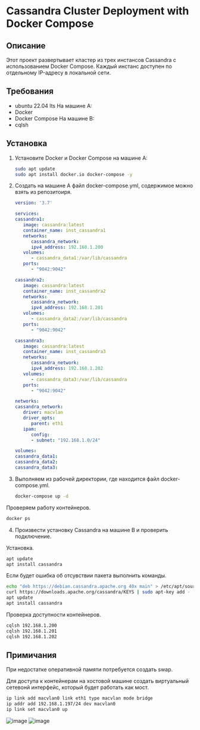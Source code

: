# Cassandra Cluster Deployment with Docker Compose

## Описание

Этот проект развертывает кластер из трех инстансов Cassandra с использованием Docker Compose. Каждый инстанс доступен по отдельному IP-адресу в локальной сети.

## Требования
- ubuntu 22.04 lts 
На машине А:
- Docker
- Docker Compose
На машине B:
- cqlsh

## Установка

1. Установите Docker и Docker Compose на машине А:

   ```bash
   sudo apt update
   sudo apt install docker.io docker-compose -y
   ```
2. Создать на машине А файл docker-compose.yml, содержимое можно взять из репозитоиря.

   ```yml
   version: '3.7'

   services:
   cassandra1:
      image: cassandra:latest
      container_name: inst_cassandra1
      networks:
         cassandra_network:
         ipv4_address: 192.168.1.200
      volumes:
         - cassandra_data1:/var/lib/cassandra
      ports:
         - "9042:9042"

   cassandra2:
      image: cassandra:latest
      container_name: inst_cassandra2
      networks:
         cassandra_network:
         ipv4_address: 192.168.1.201
      volumes:
         - cassandra_data2:/var/lib/cassandra
      ports:
         - "9042:9042"

   cassandra3:
      image: cassandra:latest
      container_name: inst_cassandra3
      networks:
         cassandra_network:
         ipv4_address: 192.168.1.202
      volumes:
         - cassandra_data3:/var/lib/cassandra
      ports:
         - "9042:9042"

   networks:
   cassandra_network:
      driver: macvlan
      driver_opts:
         parent: eth1
      ipam:
         config:
         - subnet: "192.168.1.0/24"

   volumes:
   cassandra_data1:
   cassandra_data2:
   cassandra_data3:
   ```

3. Выполняем из рабочей директории, где находится файл docker-compose.yml.

   ```bash
   docker-compose up -d
   ```
Проверяем работу контейнеров.

   ```bash
   docker ps
   ```
4. Произвести установку Cassandra на машине B и проверить подключение.

Установка.

   ```bash
   apt update
   apt install cassandra
   ```
Если будет ошибка об отсувствии пакета выполнить команды.

   ```bash
   echo "deb https://debian.cassandra.apache.org 40x main" > /etc/apt/sources.list.d/cassandra.list
   curl https://downloads.apache.org/cassandra/KEYS | sudo apt-key add -
   apt update
   apt install cassandra
   ```
Проверка доступности контейнеров.

   ```bash
   cqlsh 192.168.1.200
   cqlsh 192.168.1.201
   cqlsh 192.168.1.202
   ```

## Примичания

При недостатке оперативной памяти потребуется создать swap.

Для доступа к контейнерам на хостовой машине создать виртуальный сетевонй интерфейс, который будет работать как мост.

   ```bash
   ip link add macvlan0 link eth1 type macvlan mode bridge
   ip addr add 192.168.1.197/24 dev macvlan0
   ip link set macvlan0 up
   ```

![image](https://github.com/user-attachments/assets/2fda4f1d-61d3-4954-9ef5-0be97d1ae52d)
![image](https://github.com/user-attachments/assets/2c740567-f806-4fea-af56-b8a824a86f44)
